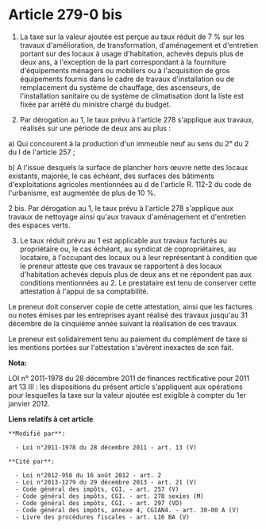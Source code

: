 # Article 279-0 bis

1. La taxe sur la valeur ajoutée est perçue au taux réduit de 7 % sur les travaux d'amélioration, de transformation,
d'aménagement et d'entretien portant sur des locaux à usage d'habitation, achevés depuis plus de deux ans, à l'exception de
la part correspondant à la fourniture d'équipements ménagers ou mobiliers ou à l'acquisition de gros équipements fournis dans
le cadre de travaux d'installation ou de remplacement du système de chauffage, des ascenseurs, de l'installation sanitaire ou
de système de climatisation dont la liste est fixée par arrêté du ministre chargé du budget.

2. Par dérogation au 1, le taux prévu à l'article 278 s'applique aux travaux, réalisés sur une période de deux ans au plus :

a) Qui concourent à la production d'un immeuble neuf au sens du 2° du 2 du I de l'article 257 ;

b) A l'issue desquels la surface de plancher hors œuvre nette des locaux existants, majorée, le cas échéant, des surfaces des
bâtiments d'exploitations agricoles mentionnées au d de l'article R. 112-2 du code de l'urbanisme, est augmentée de plus de
10 %.

2 bis. Par dérogation au 1, le taux prévu à l'article 278 s'applique aux travaux de nettoyage ainsi qu'aux travaux
d'aménagement et d'entretien des espaces verts.

3. Le taux réduit prévu au 1 est applicable aux travaux facturés au propriétaire ou, le cas échéant, au syndicat de
copropriétaires, au locataire, à l'occupant des locaux ou à leur représentant à condition que le preneur atteste que ces
travaux se rapportent à des locaux d'habitation achevés depuis plus de deux ans et ne répondent pas aux conditions
mentionnées au 2. Le prestataire est tenu de conserver cette attestation à l'appui de sa comptabilité.

Le preneur doit conserver copie de cette attestation, ainsi que les factures ou notes émises par les entreprises ayant
réalisé des travaux jusqu'au 31 décembre de la cinquième année suivant la réalisation de ces travaux.

Le preneur est solidairement tenu au paiement du complément de taxe si les mentions portées sur l'attestation s'avèrent
inexactes de son fait.

**Nota:**

LOI n° 2011-1978 du 28 décembre 2011 de finances rectificative pour 2011 art 13 III : les dispositions du présent article
s'appliquent aux opérations pour lesquelles la taxe sur la valeur ajoutée est exigible à compter du 1er janvier 2012.

**Liens relatifs à cet article**

	**Modifié par**:

	  - Loi n°2011-1978 du 28 décembre 2011 - art. 13 (V)

	**Cité par**:

	  - Loi n°2012-958 du 16 août 2012 - art. 2
	  - Loi n°2013-1279 du 29 décembre 2013 - art. 21 (V)
	  - Code général des impôts, CGI. - art. 257 (V)
	  - Code général des impôts, CGI. - art. 278 sexies (M)
	  - Code général des impôts, CGI. - art. 297 (VD)
	  - Code général des impôts, annexe 4, CGIAN4. - art. 30-00 A (V)
	  - Livre des procédures fiscales - art. L16 BA (V)
